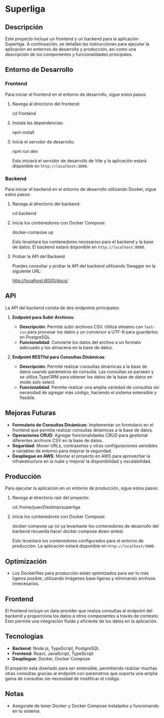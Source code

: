 # Superliga

## Descripción

Este proyecto incluye un frontend y un backend para la aplicación Superliga. A continuación, se detallan las instrucciones para ejecutar la aplicación en entornos de desarrollo y producción, así como una descripción de los componentes y funcionalidades principales.

## Entorno de Desarrollo

### Frontend

Para iniciar el frontend en el entorno de desarrollo, sigue estos pasos:

1. Navega al directorio del frontend:

    cd frontend

2. Instala las dependencias:

    npm install

3. Inicia el servidor de desarrollo:

    npm run dev

    Esto iniciará el servidor de desarrollo de Vite y la aplicación estará disponible en `http://localhost:3000`.

### Backend

Para iniciar el backend en el entorno de desarrollo utilizando Docker, sigue estos pasos:

1. Navega al directorio del backend:

    cd backend

2. Inicia los contenedores con Docker Compose:

    docker-compose up

    Esto levantará los contenedores necesarios para el backend y la base de datos. El backend estará disponible en `http://localhost:8000`.

3. Probar la API del Backend

    Puedes consultar y probar la API del backend utilizando Swagger en la siguiente URL:

    [http://localhost:8000/docs/](http://localhost:8000/docs/)

## API

La API del backend consta de dos endpoints principales:

1. **Endpoint para Subir Archivos**:
   - **Descripción**: Permite subir archivos CSV. Utiliza streams con `fast-csv` para procesar los datos y un conversor a UTF-8 para guardarlos en PostgreSQL.
   - **Funcionalidad**: Convierte los datos del archivo a un formato adecuado y los almacena en la base de datos.

2. **Endpoint RESTful para Consultas Dinámicas**:
   - **Descripción**: Permite realizar consultas dinámicas a la base de datos usando parámetros de consulta. Las consultas se parsean y se utiliza TypeORM para obtener los datos de la base de datos en modo solo select.
   - **Funcionalidad**: Permite realizar una amplia variedad de consultas sin necesidad de agregar más código, haciendo el sistema extensible y flexible.

## Mejoras Futuras

- **Formulario de Consultas Dinámicas**: Implementar un formulario en el frontend que permita realizar consultas dinámicas a la base de datos.
- **Operaciones CRUD**: Agregar funcionalidades CRUD para gestionar diferentes archivos CSV en la base de datos.
- **Seguridad**: Mover URLs, contraseñas y otras configuraciones sensibles a variables de entorno para mejorar la seguridad.
- **Despliegue en AWS**: Montar el proyecto en AWS para aprovechar la infraestructura en la nube y mejorar la disponibilidad y escalabilidad.

## Producción

Para ejecutar la aplicación en un entorno de producción, sigue estos pasos:

1. Navega al directorio raíz del proyecto:

    cd /home/juan/Desktop/superliga

2. Inicia los contenedores con Docker Compose:

    docker-compose up
    (si ya levantaste los contenedores de desarrollo del backend recuerda hacer docker compose down antes)

    Esto levantará los contenedores configurados para el entorno de producción. La aplicación estará disponible en `http://localhost/3000`.

## Optimización

- Los Dockerfiles para producción están optimizados para ser lo más ligeros posible, utilizando imágenes base ligeras y eliminando archivos innecesarios.

## Frontend

El frontend incluye un data provider que realiza consultas al endpoint del backend y proporciona los datos a otros componentes a través de contexto. Esto permite una integración fluida y eficiente de los datos en la aplicación.

## Tecnologías

- **Backend**: Node.js, TypeScript, PostgreSQL
- **Frontend**: React, JavaScript, TypeScript
- **Despliegue**: Docker, Docker Compose

El proyecto está diseñado para ser extensible, permitiendo realizar muchas otras consultas gracias al endpoint con parámetros que soporta una amplia gama de consultas sin necesidad de modificar el código.

## Notas

- Asegúrate de tener Docker y Docker Compose instalados y funcionando en tu sistema.